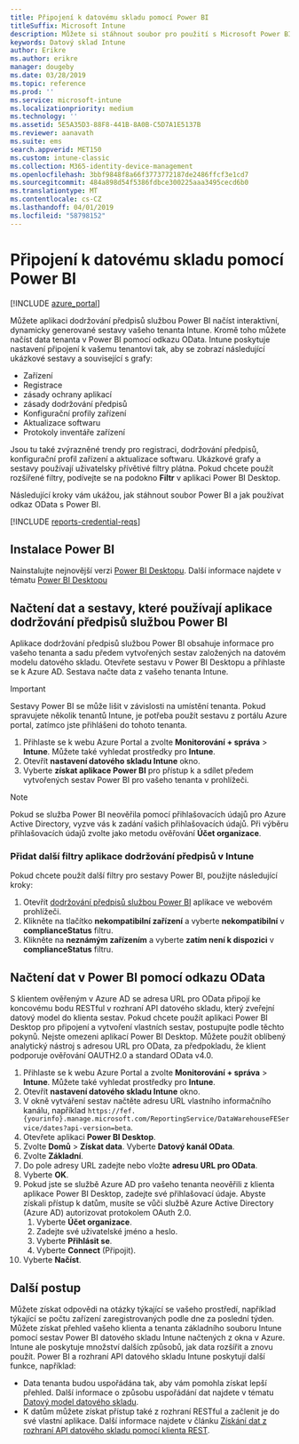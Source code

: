 ```yaml
---
title: Připojení k datovému skladu pomocí Power BI
titleSuffix: Microsoft Intune
description: Můžete si stáhnout soubor pro použití s Microsoft Power BI, který vám umožní načíst interaktivní, dynamicky generované sestavy vašeho tenanta Microsoft Intune.
keywords: Datový sklad Intune
author: Erikre
ms.author: erikre
manager: dougeby
ms.date: 03/28/2019
ms.topic: reference
ms.prod: ''
ms.service: microsoft-intune
ms.localizationpriority: medium
ms.technology: ''
ms.assetid: 5E5A35D3-88F8-441B-8A0B-C5D7A1E5137B
ms.reviewer: aanavath
ms.suite: ems
search.appverid: MET150
ms.custom: intune-classic
ms.collection: M365-identity-device-management
ms.openlocfilehash: 3bbf9848f8a66f3773772187de2486ffcf3e1cd7
ms.sourcegitcommit: 484a898d54f5386fdbce300225aaa3495cecd6b0
ms.translationtype: MT
ms.contentlocale: cs-CZ
ms.lasthandoff: 04/01/2019
ms.locfileid: "58798152"
---
```

# <a name="connect-to-the-data-warehouse-with-power-bi"></a>Připojení k datovému skladu pomocí Power BI

[!INCLUDE [azure_portal](./includes/azure_portal.md)]

Můžete aplikaci dodržování předpisů službou Power BI načíst interaktivní, dynamicky generované sestavy vašeho tenanta Intune. Kromě toho můžete načíst data tenanta v Power BI pomocí odkazu OData. Intune poskytuje nastavení připojení k vašemu tenantovi tak, aby se zobrazí následující ukázkové sestavy a související s grafy:  

  -  Zařízení
  -  Registrace
  -  zásady ochrany aplikací
  -  zásady dodržování předpisů
  -  Konfigurační profily zařízení
  -  Aktualizace softwaru
  -  Protokoly inventáře zařízení

Jsou tu také zvýrazněné trendy pro registraci, dodržování předpisů, konfigurační profil zařízení a aktualizace softwaru. Ukázkové grafy a sestavy používají uživatelsky přívětivé filtry plátna. Pokud chcete použít rozšířené filtry, podívejte se na podokno **Filtr** v aplikaci Power BI Desktop.

Následující kroky vám ukážou, jak stáhnout soubor Power BI a jak používat odkaz OData s Power BI.

[!INCLUDE [reports-credential-reqs](./includes/reports-credential-reqs.md)]

## <a name="install-power-bi"></a>Instalace Power BI

Nainstalujte nejnovější verzi [Power BI Desktopu](https://aka.ms/intune/datawarehouseapi/installpowerbi). Další informace najdete v tématu [Power BI Desktopu](https://powerbi.microsoft.com/desktop)

## <a name="load-the-data-and-reports-using-the-power-bi-compliance-app"></a>Načtení dat a sestavy, které používají aplikace dodržování předpisů službou Power BI

Aplikace dodržování předpisů službou Power BI obsahuje informace pro vašeho tenanta a sadu předem vytvořených sestav založených na datovém modelu datového skladu. Otevřete sestavu v Power BI Desktopu a přihlaste se k Azure AD. Sestava načte data z vašeho tenanta Intune.

> [!Important]  
> Sestavy Power BI se může lišit v závislosti na umístění tenanta. Pokud spravujete několik tenantů Intune, je potřeba použít sestavu z portálu Azure portal, zatímco jste přihlášeni do tohoto tenanta.  

1.  Přihlaste se k webu Azure Portal a zvolte **Monitorování + správa** > **Intune**. Můžete také vyhledat prostředky pro **Intune**.  
2.  Otevřít **nastavení datového skladu Intune** okno.
3.  Vyberte **získat aplikace Power BI** pro přístup k a sdílet předem vytvořených sestav Power BI pro vašeho tenanta v prohlížeči.

> [!NOTE]
> Pokud se služba Power BI neověřila pomocí přihlašovacích údajů pro Azure Active Directory, vyzve vás k zadání vašich přihlašovacích údajů. Při výběru přihlašovacích údajů zvolte jako metodu ověřování **Účet organizace**.

### <a name="add-additional-filters-to-the-intune-compliance-app"></a>Přidat další filtry aplikace dodržování předpisů v Intune

Pokud chcete použít další filtry pro sestavy Power BI, použijte následující kroky:

1. Otevřít [dodržování předpisů službou Power BI](https://app.powerbi.com/groups/me/getapps/services/Intune_dw_compliance) aplikace ve webovém prohlížeči.
2. Klikněte na tlačítko **nekompatibilní zařízení** a vyberte **nekompatibilní** v **complianceStatus** filtru. 
3. Klikněte na **neznámým zařízením** a vyberte **zatím není k dispozici** v **complianceStatus** filtru. 

## <a name="load-the-data-in-power-bi-using-the-odata-link"></a>Načtení dat v Power BI pomocí odkazu OData

S klientem ověřeným v Azure AD se adresa URL pro OData připojí ke koncovému bodu RESTful v rozhraní API datového skladu, který zveřejní datový model do klienta sestav. Pokud chcete použít aplikaci Power BI Desktop pro připojení a vytvoření vlastních sestav, postupujte podle těchto pokynů. Nejste omezeni aplikací Power BI Desktop. Můžete použít oblíbený analytický nástroj s adresou URL pro OData, za předpokladu, že klient podporuje ověřování OAUTH2.0 a standard OData v4.0.

1.  Přihlaste se k webu Azure Portal a zvolte **Monitorování + správa** > **Intune**. Můžete také vyhledat prostředky pro **Intune**.  
2.  Otevřít **nastavení datového skladu Intune** okno.
3. V okně vytváření sestav načtěte adresu URL vlastního informačního kanálu, například `https://fef.{yourinfo}.manage.microsoft.com/ReportingService/DataWarehouseFEService/dates?api-version=beta`.
4. Otevřete aplikaci **Power BI Desktop**.
5. Zvolte **Domů** > **Získat data**. Vyberte **Datový kanál OData**.
6. Zvolte **Základní**.
7. Do pole adresy URL zadejte nebo vložte **adresu URL pro OData**.
8. Vyberte **OK**.
9. Pokud jste se službě Azure AD pro vašeho tenanta neověřili z klienta aplikace Power BI Desktop, zadejte své přihlašovací údaje. Abyste získali přístup k datům, musíte se vůči službě Azure Active Directory (Azure AD) autorizovat protokolem OAuth 2.0.  
    1.  Vyberte **Účet organizace**.  
    2.  Zadejte své uživatelské jméno a heslo.  
    3.  Vyberte **Přihlásit se**.  
    4.  Vyberte **Connect** (Připojit).  
10. Vyberte **Načíst**.

## <a name="next-steps"></a>Další postup

Můžete získat odpovědi na otázky týkající se vašeho prostředí, například týkající se počtu zařízení zaregistrovaných podle dne za poslední týden. Můžete získat přehled vašeho klienta a tenanta základního souboru Intune pomocí sestav Power BI datového skladu Intune načtených z okna v Azure. Intune ale poskytuje množství dalších způsobů, jak data rozšířit a znovu použít. Power BI a rozhraní API datového skladu Intune poskytují další funkce, například:

<!-- -  You can use Power BI Desktop to create additional report types with your data. For example, you could create a custom chart representing the ratio of device manufactures in your enterprise. For more information about creating custom reports with Power BI and the Intune Data Warehouse, see `BLOG POST ON POWER BI`. -->
 -  Data tenanta budou uspořádána tak, aby vám pomohla získat lepší přehled. Další informace o způsobu uspořádání dat najdete v tématu [Datový model datového skladu](reports-ref-data-model.md).
 -  K datům můžete získat přístup také z rozhraní RESTful a začlenit je do své vlastní aplikace. Další informace najdete v článku [Získání dat z rozhraní API datového skladu pomocí klienta REST](reports-proc-data-rest.md).
